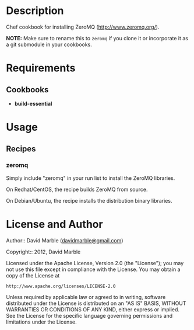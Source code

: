 # Description

Chef cookbook for installing ZeroMQ (http://www.zeromq.org/).

**NOTE:** Make sure to rename this to `zeromq` if you clone it or incorporate 
it as a git submodule in your cookbooks.

# Requirements

## Cookbooks

* **build-essential**

# Usage

## Recipes

### zeromq

Simply include "zeromq" in your run list to install the ZeroMQ libraries.

On Redhat/CentOS, the recipe builds ZeroMQ from source. 

On Debian/Ubuntu, the recipe installs the distribution binary libraries.

# License and Author

Author:: David Marble (<davidmarble@gmail.com>)

Copyright:: 2012, David Marble

Licensed under the Apache License, Version 2.0 (the "License");
you may not use this file except in compliance with the License.
You may obtain a copy of the License at

    http://www.apache.org/licenses/LICENSE-2.0

Unless required by applicable law or agreed to in writing, software
distributed under the License is distributed on an "AS IS" BASIS,
WITHOUT WARRANTIES OR CONDITIONS OF ANY KIND, either express or implied.
See the License for the specific language governing permissions and
limitations under the License.
